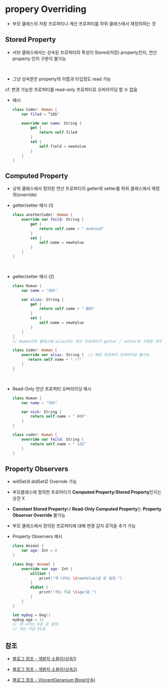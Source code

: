 # propery Overriding

- 부모 클래스의 저장 프로퍼티나 계산 프로퍼티를 하위 클래스에서 재정의하는 것

## Stored Property

- 서브 클래스에서는 상속된 프로퍼티의 특성이 Stored(저장) property인지, 연산 property 인지 구분이 불가능

<br/>

- 그냥 상속받은 property의 이름과 타입정도 read 가능
  <br/>

cf. 변경 가능한 프로퍼티를 read-only 프로퍼티로 오버라이딩 할 수 없음

- 예시

  ```swift
  class Coder: Human {
      var filed = “iOS"

      override var name: String {
          get {
              return self.filed
          }
          set {
              self.field = newValue
          }
      }
  }
  ```

## Computed Property

- 상위 클래스에서 정의된 연산 프로퍼티의 getter와 setter를 하위 클래스에서 재정의(override)
  <br/>

- getter/setter 예시 (1)
  ```swift
  class anotherCoder: Human {
      override var feild: String {
          get {
              return self.name + " android"
          }
          set {
              self.name = newValue
          }
      }
  }
  ```

<br/>

- getter/setter 예시 (2)

  ```swift
  class Human {
      var name = "3kh"

      var alias: String {
          get {
              return self.name + " B0X"
          }
          set {
              self.name = newValue
          }
      }
  }
  // Human이란 클래스에 alias라는 연산 프로퍼티가 getter / setter로 구현된 경우

  class Coder: Human {
      override var alias: String {  // 해당 프로퍼티 오버라이딩 불가능
         return self.name + " !?"
      }
  }
  ```

<br/>

- Read-Only 연산 프로퍼티 오버라이딩 예시

  ```swift
  class Human {
      var name = "lkh"

      var nick: String {
          return self.name + " B0X"
      }
  }

  class coder: Human {
      override var feild: String {
          return self.name + " iOS”
      }
  }
  ```

## Property Observers

- willSet과 didSet로 Override 가능
  <br/>

- 부모클래스에 정의한 프로퍼티가 **Computed Property**/**Stored Property**인지는 상관 X
  <br/>

- **Constant Stored Property**나 **Read-Only Computed Property**는 **Property Observer Override** 불가능
  <br/>

- 부모 클래스에서 정의된 프로퍼티에 대해 변경 감지 로직을 추가 가능
  <br/>

- Property Observers 예시

  ```swift
  class Animal {
      var age: Int = 0
  }

  class Dog: Animal {
      override var age: Int {
          willSet {
              print("개 나이는 \(newValue)살 로 설정.")
          }
          didSet {
              print("개는 지금 \(age)살.")
          }
      }
  }

  let myDog = Dog()
  myDog.age = 31
  // 개 나이는 0살 로 설정.
  // 개는 지금 31살.
  ```

## 참조

- [블로그 참조 - 개발자 소들이(상속1)](https://babbab2.tistory.com/125)

- [블로그 참조 - 개발자 소들이(상속2)](https://babbab2.tistory.com/126)

- [블로그 참조 - VincentGeranium Blog(상속)](https://vincentgeranium.github.io/ios,/swift/2020/05/12/basicSyntax-1.html)
